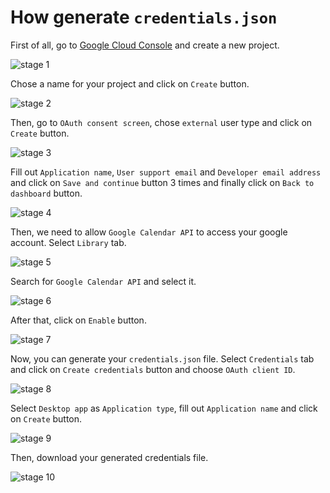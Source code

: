 # How generate `credentials.json`

First of all, go to [Google Cloud Console](https://console.cloud.google.com/) and create a new project.

![stage 1](.github/assets/generate_credentials/1.png)

Chose a name for your project and click on `Create` button.

![stage 2](.github/assets/generate_credentials/2.png)

Then, go to `OAuth consent screen`, chose `external` user type and click on `Create` button.

![stage 3](.github/assets/generate_credentials/3.png)

Fill out `Application name`, `User support email` and `Developer email address` and click on `Save and continue` button 3 times and finally click on `Back to dashboard` button.

![stage 4](.github/assets/generate_credentials/4.png)

Then, we need to allow `Google Calendar API` to access your google account. Select `Library` tab.

![stage 5](.github/assets/generate_credentials/5.png)

Search for `Google Calendar API` and select it.

![stage 6](.github/assets/generate_credentials/6.png)

After that, click on `Enable` button.

![stage 7](.github/assets/generate_credentials/7.png)

Now, you can generate your `credentials.json` file. Select `Credentials` tab and click on `Create credentials` button and choose `OAuth client ID`.

![stage 8](.github/assets/generate_credentials/8.png)

Select `Desktop app` as `Application type`, fill out `Application name` and click on `Create` button.

![stage 9](.github/assets/generate_credentials/9.png)

Then, download your generated credentials file.

![stage 10](.github/assets/generate_credentials/10.png)
